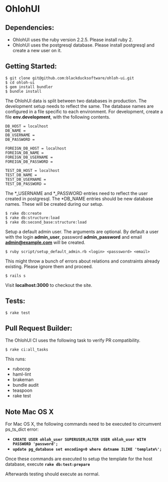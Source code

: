 OhlohUI
=======

Dependencies:
----------------

* OhlohUI uses the ruby version 2.2.5. Please install ruby 2.
* OhlohUI uses the postgresql database. Please install postgresql and create a new user on it.

Getting Started:
----------------

```
$ git clone git@github.com:blackducksoftware/ohloh-ui.git
$ cd ohloh-ui
$ gem install bundler
$ bundle install
```

The OhlohUI data is split between two databases in production. The development setup needs to reflect the same.
The database names are configured in a file specific to each environment. For development, create a file **env.development**, with the following contents.

```
DB_HOST = localhost
DB_NAME =
DB_USERNAME =
DB_PASSWORD =

FOREIGN_DB_HOST = localhost
FOREIGN_DB_NAME =
FOREIGN_DB_USERNAME =
FOREIGN_DB_PASSWORD =

TEST_DB_HOST = localhost
TEST_DB_NAME =
TEST_DB_USERNAME =
TEST_DB_PASSWORD =
```

The *_USERNAME and *_PASSWORD entries need to reflect the user created in postgresql. The *DB_NAME entries should be new database names. These will be created during our setup.

```
$ rake db:create
$ rake db:structure:load
$ rake db:second_base:structure:load
```

Setup a default admin user. The arguments are optional. By default a user with the login **admin_user**, password **admin_password** and email **admin@example.com** will be created.

```
$ ruby script/setup_default_admin.rb <login> <passsword> <email>
```

This might throw a bunch of errors about relations and constraints already existing. Please ignore them and proceed.

```
$ rails s
```

Visit **localhost:3000** to checkout the site.

Tests:
--------------------

```
$ rake test
```

Pull Request Builder:
--------------------

The OhlohUI CI uses the following task to verify PR compatibility.

```
$ rake ci:all_tasks
```

This runs:
* rubocop
* haml-lint
* brakeman
* bundle audit
* teaspoon
* rake test

Note Mac OS X
-------------------

For Mac OS X, the following commands need to be executed to circumvent ps_ts_dict error:

* **`CREATE USER ohloh_user SUPERUSER;ALTER USER ohloh_user WITH PASSWORD 'password';`**
* **`update pg_database set encoding=0 where datname ILIKE 'template%';`**

Once these commands are executed to setup the template for the host database, execute
**`rake db:test:prepare`**

Afterwards testing should execute as normal.
